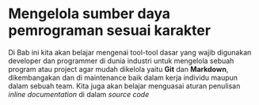 # Mengelola sumber daya pemrograman sesuai karakter

Di Bab ini kita akan belajar mengenai tool-tool dasar yang wajib digunakan developer dan programmer di dunia industri untuk mengelola sebuah program atau project agar mudah dikelola yaitu **Git** dan **Markdown**, dikembangakan dan di maintenance baik dalam kerja individu maupun dalam sebuah team. Kita juga akan belajar menguasai aturan penulisan *inline documentation* di dalam *source code*